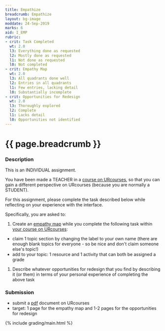 ```yaml
---
title: Empathize
breadcrumb: Empathize
layout: bg-image
moddate: 24-Sep-2019
marks: 6
aid: I_EMP
rubric:
- crit: Task Completed
  wt: 2.0
  l3: Everything done as requested
  l2: Mostly done as requested
  l1: Not done as requested
  l0: Not completed
- crit: Empathy Map
  wt: 2.0
  l3: All quadrants done well
  l2: Entries in all quadrants
  l1: Few entries, lacking detail
  l0: Substantially incomplete
- crit: Opportunities for Redesign
  wt: 2.0
  l3: Thoroughly explored
  l2: Complete
  l1: Lacks detail
  l0: Opportunities not identified
---
```

# {{ page.breadcrumb }}

### Description

This is an INDIVIDUAL assignment.

You have been made a TEACHER in a [course on URcourses](https://urcourses.uregina.ca/course/view.php?id=2168), so that you can gain a different perspective on URcourses (because you are normally a STUDENT).

For this assignment, please complete the task described below while  reflecting on your experience with the interface.

Specifically, you are asked to:

1. Create an [empathy map](https://www.nngroup.com/articles/empathy-mapping/) while you complete the following task within
[your course on URcourses](https://urcourses.uregina.ca/course/view.php?id=2168):
  * claim 1 topic section by changing the label to your own name (there are enough blank topics for everyone - so be nice and don't claim someone else's topic!)
  * add to your topic: 1 resource and 1 activity that can both be assigned a grade

1. Describe whatever opportunities for redesign that you find by describing it (or them) in terms of your personal experience of completing the above task

### Submission

* submit a [pdf](https://en.wikipedia.org/wiki/PDF) document on URcourses
* target: 1 page for the empathy map and 1-2 pages for the opportunities for redesign

{% include grading/main.html %}
